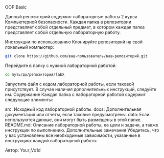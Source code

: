 OOP Basic 

Данный репозиторий содержит лабораторные работы 2 курса Компьютерной безопасности. Каждая папка в репозитории представляет собой отдельный предмет, в котором каждая папка представляет собой отдельную лабораторную работу. 

Инструкции по использованию
Клонируйте репозиторий на свой локальный компьютер:
```bash
git clone https://github.com/ваш-пользователь/ваш-репозиторий.git
```
Перейдите в папку с нужной лабораторной работой:
```bash
cd путь/до/репозитория/labX
```
Запустите файл с кодом лабораторной работы, если таковой присутствует. В случае наличия дополнительных инструкций, следуйте им.
Содержание
Каждая папка с лабораторной работой содержит следующие элементы:

src: Исходный код лабораторной работы.
docs: Дополнительная документация или отчеты, если таковые предусмотрены.
data: Если используются данные, они могут быть размещены в этой папке.
README.md: Описание лабораторной работы, ее цели и задачи, а также инструкции по выполнению.
Дополнительные замечания
Убедитесь, что у вас установлены все необходимые зависимости, указанные в инструкциях каждой лабораторной работы.

Автор: Your_Vo1d
